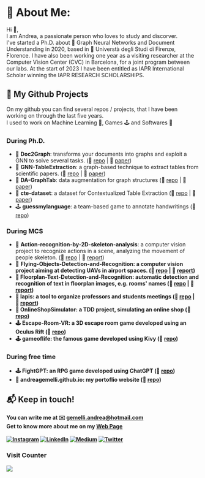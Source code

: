 # 💫 About Me:
Hi 👋,<br>
I am Andrea, a passionate person who loves to study and discorver.<br>
I've started a Ph.D. about 🌱 Graph Neural Networks and Document Understanding in 2020, based in 📍 Universtà degli Studi di Firenze, Florence. I have also been working one year as a visiting researcher at the Computer Vision Center (CVC) in Barcelona, for a joint program between our labs. At the start of 2023 I have been entitled as IAPR International Scholar winning the IAPR RESEARCH SCHOLARSHIPS.

## 📐 My Github Projects
On my github you can find several repos / projects, that I have been working on through the last five years. <br>
I used to work on Machine Learning 🧠, Games 🕹️ and Softwares 💾 

### During Ph.D.

<ul>
 <li> 🧠 <b>Doc2Graph</b>: transforms your documents into graphs and exploit a GNN to solve several tasks. (🔗 <a href="https://github.com/andreagemelli/doc2graph">repo</a> | 📄 <a href="https://link.springer.com/chapter/10.1007/978-3-031-25069-9_22">paper</a>)
 <li> 🧠 <b>GNN-TableExtraction</b>: a graph-based technique to extract tables from scientific papers. (🔗 <a href="https://github.com/andreagemelli/GNN-TableExtraction">repo</a> | 📄 <a href="https://ieeexplore.ieee.org/abstract/document/9956590">paper</a>)</li> 
 <li> 🧠 <b>DA-GraphTab</b>: data augmentation for graph structures (🔗 <a href="https://github.com/andreagemelli/DA-GraphTab">repo</a> | 📄 <a href="https://link.springer.com/chapter/10.1007/978-3-031-23028-8_25">paper</a>) </li>
 <li> 🧠 <b>cte-dataset</b>: a dataset for Contextualized Table Extraction (🔗 <a href="https://github.com/andreagemelli/cte-dataset">repo</a> | 📄 <a href="https://arxiv.org/abs/2302.01451">paper</a>) </li>
 <li> 🕹️ <b>guessmylanguage</b>: a team-based game to annotate handwritings (🔗 <a href="https://github.com/andreagemelli/guessmylanguage">repo</a>) </li>
</ul>

### During MCS

<ul>
 <li> 🧠 <b>Action-recognition-by-2D-skeleton-analysis</b>: a computer vision project to recognize actions in a scene, analyzing the movement of people skeleton. (🔗 <a href="https://github.com/andreagemelli/Action-recognition-by-2D-skeleton-analysis">repo</a> | 📄 <a href="https://drive.google.com/file/d/1yECSugcqAJb45LQHi9vpSeKmtnb5NHVk/view?usp=sharing">report</a>)
 <li> 🧠 <b>Flying-Objects-Detection-and-Recognition: a computer vision project aiming at detecting UAVs in airport spaces. (🔗 <a href="https://github.com/andreagemelli/Flying-Objects-Detection-and-Recognition">repo</a> | 📄 <a href="https://drive.google.com/file/d/1Uvw1y5_0kJhcN2HuGcNBxO5zeKJACSOX/view?usp=sharing">report</a>)</li>
 <li> 🧠 <b>Floorplan-Text-Detection-and-Recognition</b>: automatic detection and recognition of text in floorplan images, e.g. rooms' names (🔗 <a href="https://github.com/andreagemelli/Floorplan-Text-Detection-and-Recognition">repo</a> | 📄 <a href="https://drive.google.com/file/d/18L63UVQBivzCFA9xcP_imn7Hd6HP1Tws/view?usp=share_link">report</a>) </li>
 <li> 💾 <b>lapis</b>: a tool to organize professors and students meetings (🔗 <a href="https://github.com/andreagemelli/lapis">repo</a> | 📄 <a href="https://drive.google.com/file/d/1u38wj37tNZgt7WIIwjBcQqH9VG0aFYA8/view?usp=share_link">report</a>) </li>
 <li> 💾 <b>OnlineShopSimulator</b>: a TDD project, simulating an online shop (🔗 <a href="https://github.com/andreagemelli/OnlineShopSimulator">repo</a>) </li>
 <li> 🕹️ <b>Escape-Room-VR</b>: a 3D escape room game developed using an Oculus Rift (🔗 <a href="https://github.com/andreagemelli/Escape-Room-VR">repo</a>) </li>
 <li> 🕹️ <b>gameoflife</b>: the famous game developed using Kivy (🔗 <a href="https://github.com/andreagemelli/gameoflife">repo</a>) </li>
</ul>

### During free time

<ul>
 <li> 🕹️ <b>FightGPT</b>: an RPG game developed using ChatGPT (🔗 <a href="https://github.com/andreagemelli/FightGPT">repo</a>) </li>
 <li> 💾 <b>andreagemelli.github.io</b>: my portoflio website (🔗 <a href="https://github.com/andreagemelli/andreagemelli.github.io ">repo</a>) </li> 
</ul>

## 📬 Keep in touch!
You can write me at ✉️ <a mailto="gemelli.andrea@hotmail.com">gemelli.andrea@hotmail.com</a><br>
Get to know more about me on my <a href="https://www.andreagemelli.me">Web Page</a>
<br>
<br>
[![Instagram](https://img.shields.io/badge/Instagram-%23E4405F.svg?logo=Instagram&logoColor=white)](https://instagram.com/_andrewtwins) [![LinkedIn](https://img.shields.io/badge/LinkedIn-%230077B5.svg?logo=linkedin&logoColor=white)](https://linkedin.com/in/andrea-gemelli) [![Medium](https://img.shields.io/badge/Medium-12100E?logo=medium&logoColor=white)](https://medium.com/@a_gemelli) [![Twitter](https://img.shields.io/badge/Twitter-%231DA1F2.svg?logo=Twitter&logoColor=white)](https://twitter.com/Andr3aGemelli)

### Visit Counter
[![](https://visitcount.itsvg.in/api?id=andreagemelli&icon=0&color=0)](https://visitcount.itsvg.in)

  <!-- Proudly created with GPRM ( https://gprm.itsvg.in ) -->
  
